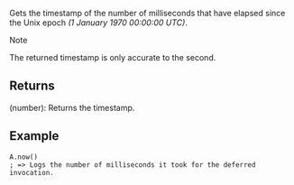 Gets the timestamp of the number of milliseconds that have elapsed since the Unix epoch *(1 January 1970 00:00:00 UTC)*.

> [!Note]
> The returned timestamp is only accurate to the second.

## Returns
(number): Returns the timestamp.


## Example
```autohotkey
A.now()
; => Logs the number of milliseconds it took for the deferred invocation.
```
